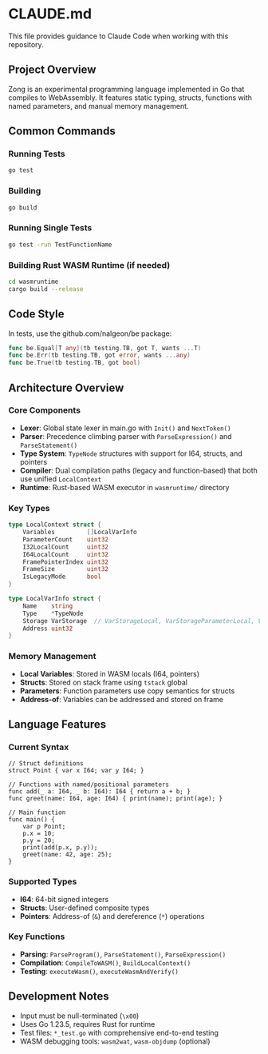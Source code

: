 # CLAUDE.md

This file provides guidance to Claude Code when working with this repository.

## Project Overview

Zong is an experimental programming language implemented in Go that compiles to WebAssembly. It features static typing, structs, functions with named parameters, and manual memory management.

## Common Commands

### Running Tests
```bash
go test
```

### Building
```bash
go build
```

### Running Single Tests
```bash
go test -run TestFunctionName
```

### Building Rust WASM Runtime (if needed)
```bash
cd wasmruntime
cargo build --release
```

## Code Style

In tests, use the github.com/nalgeon/be package:

```go
func be.Equal[T any](tb testing.TB, got T, wants ...T)
func be.Err(tb testing.TB, got error, wants ...any)
func be.True(tb testing.TB, got bool)
```

## Architecture Overview

### Core Components

- **Lexer**: Global state lexer in main.go with `Init()` and `NextToken()`
- **Parser**: Precedence climbing parser with `ParseExpression()` and `ParseStatement()`
- **Type System**: `TypeNode` structures with support for I64, structs, and pointers
- **Compiler**: Dual compilation paths (legacy and function-based) that both use unified `LocalContext`
- **Runtime**: Rust-based WASM executor in `wasmruntime/` directory

### Key Types

```go
type LocalContext struct {
    Variables         []LocalVarInfo
    ParameterCount    uint32
    I32LocalCount     uint32
    I64LocalCount     uint32
    FramePointerIndex uint32
    FrameSize         uint32
    IsLegacyMode      bool
}

type LocalVarInfo struct {
    Name    string
    Type    *TypeNode
    Storage VarStorage  // VarStorageLocal, VarStorageParameterLocal, VarStorageTStack
    Address uint32
}
```

### Memory Management

- **Local Variables**: Stored in WASM locals (I64, pointers)
- **Structs**: Stored on stack frame using `tstack` global
- **Parameters**: Function parameters use copy semantics for structs
- **Address-of**: Variables can be addressed and stored on frame

## Language Features

### Current Syntax
```zong
// Struct definitions
struct Point { var x I64; var y I64; }

// Functions with named/positional parameters
func add(_ a: I64, _ b: I64): I64 { return a + b; }
func greet(name: I64, age: I64) { print(name); print(age); }

// Main function
func main() {
    var p Point;
    p.x = 10;
    p.y = 20;
    print(add(p.x, p.y));
    greet(name: 42, age: 25);
}
```

### Supported Types
- **I64**: 64-bit signed integers
- **Structs**: User-defined composite types
- **Pointers**: Address-of (`&`) and dereference (`*`) operations

### Key Functions

- **Parsing**: `ParseProgram()`, `ParseStatement()`, `ParseExpression()`
- **Compilation**: `CompileToWASM()`, `BuildLocalContext()`
- **Testing**: `executeWasm()`, `executeWasmAndVerify()`

## Development Notes

- Input must be null-terminated (`\x00`)
- Uses Go 1.23.5, requires Rust for runtime
- Test files: `*_test.go` with comprehensive end-to-end testing
- WASM debugging tools: `wasm2wat`, `wasm-objdump` (optional)
